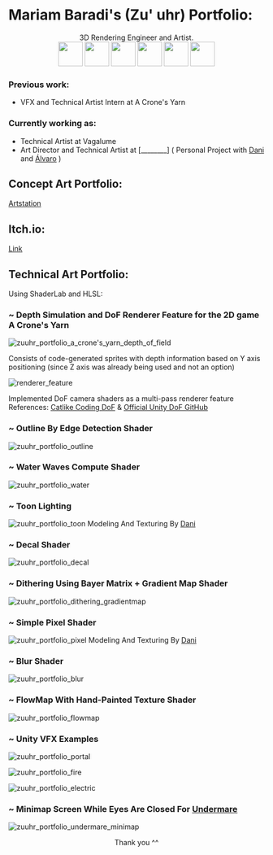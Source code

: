 # Mariam Baradi's (Zu' uhr) Portfolio:
<div align="center">
3D Rendering Engineer and Artist. 
  <br>
</div>

<div align="center"> 
<img src="https://user-images.githubusercontent.com/43469859/156896334-c8e67994-74ab-472c-8403-243d5437c2bf.svg" height="48">   <img src="https://user-images.githubusercontent.com/43469859/156896335-4d1fb57f-25ed-4c5f-8be7-39306e091f91.svg" height="48">   <img src="https://user-images.githubusercontent.com/43469859/156896336-e5dd18a7-cd8a-4c3d-b54c-abb56bcf4702.svg" height="48">   <img src="https://user-images.githubusercontent.com/43469859/156901283-357e99d2-775c-47d6-b827-0c4dcb6ac7dd.svg" height="48">   <img src="https://user-images.githubusercontent.com/43469859/156901285-ecbb6271-3222-484a-86c8-8824220dc29b.svg" height="48"> <img src="https://user-images.githubusercontent.com/43469859/156901284-95f63138-3081-49cf-a419-83a274ddff78.svg" height="48"> 
</div>


### Previous work:

- VFX and Technical Artist Intern at A Crone's Yarn
  <br>


### Currently working as:
  
- Technical Artist at Vagalume
  <br>
- Art Director and Technical Artist at [________] ( Personal Project with [Dani](https://twitter.com/brenlli_dev) and [Álvaro](https://twitter.com/Alvaro_Roger_) )
  <br>


## Concept Art Portfolio:
[Artstation](https://www.artstation.com/zuuhr)

## Itch.io:
[Link](https://zuuhr.itch.io/)

## Technical Art Portfolio:

Using ShaderLab and HLSL: 

### ~ Depth Simulation and DoF Renderer Feature for the 2D game A Crone's Yarn
![zuuhr_portfolio_a_crone's_yarn_depth_of_field](https://user-images.githubusercontent.com/43469859/198065075-74442f45-4e5f-4911-870a-16ff74923d4b.gif)

Consists of code-generated sprites with depth information based on Y axis positioning (since Z axis was already being used and not an option)

![renderer_feature](https://user-images.githubusercontent.com/43469859/198065855-69ee9342-8280-4438-929d-8757825e27ae.png)

Implemented DoF camera shaders as a multi-pass renderer feature
References: [Catlike Coding DoF](https://catlikecoding.com/unity/tutorials/advanced-rendering/depth-of-field/) & [Official Unity DoF GitHub](https://github.com/Unity-Technologies/Graphics/blob/master/Packages/com.unity.render-pipelines.universal/Shaders/PostProcessing/BokehDepthOfField.shader)

### ~ Outline By Edge Detection Shader
![zuuhr_portfolio_outline](https://user-images.githubusercontent.com/43469859/156893586-81d2244e-4633-4823-8df4-e6a42aa8305b.gif)

  
### ~ Water Waves Compute Shader
![zuuhr_portfolio_water](https://user-images.githubusercontent.com/43469859/198068644-fc32551e-042e-4bdf-913b-79ea0ca31072.gif)
  
### ~ Toon Lighting
![zuuhr_portfolio_toon](https://user-images.githubusercontent.com/43469859/156895344-2219d9ca-07b3-40e6-85ec-e116fdf0f7ba.gif)
Modeling And Texturing By [Dani](https://twitter.com/brenlli_dev)

  
### ~ Decal Shader
![zuuhr_portfolio_decal](https://user-images.githubusercontent.com/43469859/156894142-7ec7f324-ac45-4bb6-9bb1-9f0b232377ee.gif)

  
### ~ Dithering Using Bayer Matrix + Gradient Map Shader
![zuuhr_portfolio_dithering_gradientmap](https://user-images.githubusercontent.com/43469859/156894339-59887557-e997-48aa-bb3b-30d2ab013a5b.png)

  
### ~ Simple Pixel Shader
![zuuhr_portfolio_pixel](https://user-images.githubusercontent.com/43469859/156895726-67b5c135-7828-4809-a92f-3af68e590275.gif)
Modeling And Texturing By [Dani](https://twitter.com/brenlli_dev)

  
### ~ Blur Shader
![zuuhr_portfolio_blur](https://user-images.githubusercontent.com/43469859/156894727-e16aaf48-8ca7-4b51-872d-e35a830d0563.png)

  
### ~ FlowMap With Hand-Painted Texture Shader
![zuuhr_portfolio_flowmap](https://user-images.githubusercontent.com/43469859/156895845-ea57ee4f-4f6c-431e-a76b-ae3e34479254.gif)

  
### ~ Unity VFX Examples
![zuuhr_portfolio_portal](https://user-images.githubusercontent.com/43469859/201335828-28486fce-f141-4c28-a8f0-ee6e535decbd.gif)

![zuuhr_portfolio_fire](https://user-images.githubusercontent.com/43469859/156903573-e85c4b8c-c6d4-40d4-b26f-7f47a9824818.gif)

![zuuhr_portfolio_electric](https://user-images.githubusercontent.com/43469859/156902577-de408df2-b6c8-4c90-b76d-e7d798140b85.gif)


  
### ~ Minimap Screen While Eyes Are Closed For [Undermare](https://zuuhr.itch.io/undermare)
![zuuhr_portfolio_undermare_minimap](https://user-images.githubusercontent.com/43469859/156894813-37208819-5ab9-4907-b6b4-ccaa88343696.gif)

  
  
<div align="center">
Thank you ^^ 
</div>

